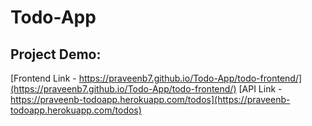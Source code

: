 # Todo-App

## Project Demo:
[Frontend Link - https://praveenb7.github.io/Todo-App/todo-frontend/](https://praveenb7.github.io/Todo-App/todo-frontend/)
[API Link - https://praveenb-todoapp.herokuapp.com/todos](https://praveenb-todoapp.herokuapp.com/todos)